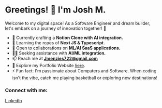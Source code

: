 # Greetings! 👋 I'm Josh M.

Welcome to my digital space! As a Software Engineer and dream builder, let's embark on a journey of innovation together! 🚀

- 🔭 Currently crafting a **Notion Clone with AI integration.**
- 🌱 Learning the ropes of **Next JS & Typescript.**
- 🤝 Open to collaborations on **ML/AI SaaS applications.**
- 👨‍💻 Seeking assistance with **AI/ML integration.**
- 📫 Reach me at **[Jmenzies722@gmail.com](mailto:Jmenzies722@gmail.com)**
- 📄 Explore my Portfolio Website [here](https://jshua.netlify.app).
- ⚡ Fun fact: I'm passionate about Computers and Software. When coding isn't the vibe, catch me playing basketball or exploring new destinations!

### Connect with me:
[LinkedIn](https://linkedin.com/in/https://www.linkedin.com/in/josh-m123456/)
